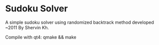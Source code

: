 Sudoku Solver
=============

A simple sudoku solver using randomized backtrack method developed ~2011 By Shervin Kh.

Compile with qt4: qmake && make
